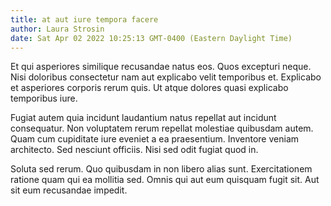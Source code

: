 ```yaml
---
title: at aut iure tempora facere
author: Laura Strosin
date: Sat Apr 02 2022 10:25:13 GMT-0400 (Eastern Daylight Time)
---
```

Et qui asperiores similique recusandae natus eos. Quos excepturi neque. Nisi doloribus consectetur nam aut explicabo velit temporibus et. Explicabo et asperiores corporis rerum quis. Ut atque dolores quasi explicabo temporibus iure.

 Fugiat autem quia incidunt laudantium natus repellat aut incidunt consequatur. Non voluptatem rerum repellat molestiae quibusdam autem. Quam cum cupiditate iure eveniet a ea praesentium. Inventore veniam architecto. Sed nesciunt officiis. Nisi sed odit fugiat quod in.

 Soluta sed rerum. Quo quibusdam in non libero alias sunt. Exercitationem ratione quam qui ea mollitia sed. Omnis qui aut eum quisquam fugit sit. Aut sit eum recusandae impedit.